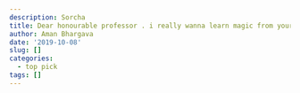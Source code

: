 ```yaml
---
description: Sorcha
title: Dear honourable professor . i really wanna learn magic from your hogwarts school and i really wanna come for that i have to come london i m in Pakistan now and the ticket which you sent me in mail how that is usefull please guide me properly
author: Aman Bhargava
date: '2019-10-08'
slug: []
categories:
  - top pick
tags: []
---
```


